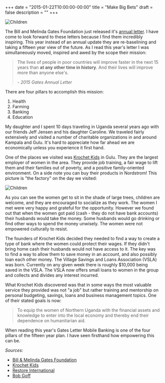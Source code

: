 +++
date = "2015-01-22T10:00:00-00:00"
title = "Make Big Bets"
draft = false
description = ""
+++

![Children](/img/african_children.jpg)

The Bill and Melinda Gates Foundation just released it's [annual letter](http://www.gatesnotes.com/2015-annual-letter?page=0&lang=en&WT.mc_id=01_21_2015_AL2015-GF_GFO_domain_Top_21).  I have come to look forward to these letters because I find them incredibly inspiring. This year instead of an annual update they are re-baselining and taking a fifteen year view of the future. As I read this year's letter I was simultaneously moved, inspired and awed by the scope their mission:

>The lives of people in poor countries will improve faster in the next 15 years than **at any other time in history**. And their lives will improve more than anyone else's.
>
>  _- 2015 Gates Annual Letter_

<!--more-->

There are four pillars to accomplish this mission:

  1. Health
  2. Farming
  3. Banking
  4. Education

My daughter and I spent 10 days traveling in Uganda several years ago with our friends Jeff Jensen and his daughter Caroline.  We traveled fairly extensively and visited a number of charitable organizations in and around Kampala and Gulu.  It's hard to appreciate how far ahead we are economically unless you experience it first hand.

One of the places we visited was [Krochet Kids](http://www.krochetkids.org/) in Gulu. They are the largest employer of women in the area. They provide job training, a fair wage to lift them and their families out of poverty, and a positive family-oriented environment. On a side note you can buy their products in Nordstrom!  This picture is "the factory" on the day we visited:

![Children](/img/krochet-kids.jpg)

As you can see the women get to sit in the shade of large trees, children are welcome, and they are encouraged to socialize as they work. The women I met were very happy and grateful for the opportunity.  However we found out that when the women got paid (cash - they do not have bank accounts) their husbands would take the money.  Some husbands would go drinking or find other ways to spend the money unwisely. The women were not empowered culturally to resist.

The founders of Krochet Kids decided they needed to find a way to create a type of bank where the women could protect their wages. If they didn't bring home cash their husbands would not have access to it. The key was to find a way to allow them to save money in an account, and also possibly loan each other money.  The Village Savings and Loans Association (VSLA) was born. Currently on any given week there is roughly $10,000 being saved in the VSLA. The VSLA now offers small loans to women in the group and collects and divides any interest incurred.

What Krochet Kids discovered was that in some ways the most valuable service they provided was not "a job" but rather training and mentorship on personal budgeting, savings, loans and business management topics.  One of their stated goals is now:

> To equip the women of Northern Uganda with the financial assets and knowledge to enter into the local economy and thereby end their dependence on humanitarian aid.

When reading this year's Gates Letter Mobile Banking is one of the four pillars of the fifteen year plan. I have seen firsthand how empowering this can be.  

_Sources:_

* [Bill & Melinda Gates Foundation](http://www.gatesfoundation.org/)
* [Krochet Kids](http://www.krochetkids.org/)
* [Restore International](http://restoreinternational.org/)
* [Bob Goff](http://bobgoff.com/)
